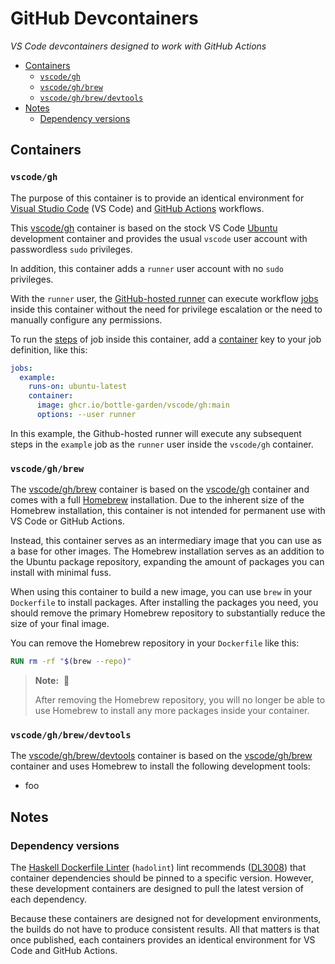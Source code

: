 # GitHub Devcontainers

<!-- markdownlint-disable-next-line MD036 -->
_VS Code devcontainers designed to work with GitHub Actions_

<!-- cspell:disable -->

- [Containers](#containers)
  - [`vscode/gh`](#vscodegh)
  - [`vscode/gh/brew`](#vscodeghbrew)
  - [`vscode/gh/brew/devtools`](#vscodeghbrewdevtools)
- [Notes](#notes)
  - [Dependency versions](#dependency-versions)

<!-- cspell:enable -->

## Containers

### `vscode/gh`

The purpose of this container is to provide an identical environment for
[Visual Studio Code][vscode] (VS Code) and [GitHub Actions][actions] workflows.

This [vscode/gh][gh] container is based on the stock VS Code [Ubuntu][ubuntu]
development container and provides the usual `vscode` user account with
passwordless `sudo` privileges.

In addition, this container adds a `runner` user account with no `sudo`
privileges.

With the `runner` user, the [GitHub-hosted runner][runner] can execute
workflow [jobs][job] inside this container without the need for privilege
escalation or the need to manually configure any permissions.

To run the [steps][steps] of job inside this container, add a
[container][container] key to your job definition, like this:

```yaml
jobs:
  example:
    runs-on: ubuntu-latest
    container:
      image: ghcr.io/bottle-garden/vscode/gh:main
      options: --user runner
```

In this example, the Github-hosted runner will execute any subsequent steps in
the `example` job as the `runner` user inside the `vscode/gh` container.

### `vscode/gh/brew`

The [vscode/gh/brew][brew] container is based on the [vscode/gh][gh] container
and comes with a full [Homebrew][homebrew] installation. Due to the inherent
size of the Homebrew installation, this container is not intended for permanent
use with VS Code or GitHub Actions.

Instead, this container serves as an intermediary image that you can use as a
base for other images. The Homebrew installation serves as an addition to the
Ubuntu package repository, expanding the amount of packages you can install
with minimal fuss.

When using this container to build a new image, you can use `brew` in your
`Dockerfile` to install packages. After installing the packages you need, you
should remove the primary Homebrew repository to substantially reduce the size
of your final image.

You can remove the Homebrew repository in your `Dockerfile` like this:

```Dockerfile
RUN rm -rf "$(brew --repo)"
```

> **Note:**&nbsp;&nbsp;📝
>
> After removing the Homebrew repository, you will no longer be able to use
> Homebrew to install any more packages inside your container.

### `vscode/gh/brew/devtools`

The [vscode/gh/brew/devtools][devtools] container is based on the
[vscode/gh/brew][brew] container and uses Homebrew to install the following
development tools:

- foo

## Notes

### Dependency versions

The [Haskell Dockerfile Linter][hadolint] (`hadolint`) lint recommends
([DL3008][DL3008]) that container dependencies should be pinned to a specific
version. However, these development containers are designed to pull the latest
version of each dependency.

Because these containers are designed not for development environments, the
builds do not have to produce consistent results. All that matters is that once
published, each containers provides an identical environment for VS Code and
GitHub Actions.

<!-- Link references, sorted alphabetically ascending -->

[actions]: https://docs.github.com/en/actions
[brew]: https://github.com/orgs/bottle-garden/packages/container/package/vscode%2Fgh%2Fbrew
[container]: https://docs.github.com/en/actions/learn-github-actions/workflow-syntax-for-github-actions#jobsjob_idcontainer
[devcontainer]: https://code.visualstudio.com/docs/remote/containers
[devtools]: https://github.com/orgs/bottle-garden/packages/container/package/vscode%2Fgh%2Fbrew%2Fdevtools
[DL3008]: https://github.com/hadolint/hadolint/wiki/DL3008
[gh]: https://github.com/orgs/bottle-garden/packages/container/package/vscode%2Fgh
[hadolint]: https://github.com/hadolint/hadolint
[homebrew]: https://brew.sh/
[job]: https://docs.github.com/en/actions/learn-github-actions/workflow-syntax-for-github-actions#jobsjob_id
[runner]: https://docs.github.com/en/actions/using-github-hosted-runners/about-github-hosted-runners
[steps]: https://docs.github.com/en/actions/learn-github-actions/workflow-syntax-for-github-actions#jobsjob_idsteps
[ubuntu]: https://github.com/microsoft/vscode-dev-containers/tree/main/containers/ubuntu
[vscode]: https://code.visualstudio.com/
